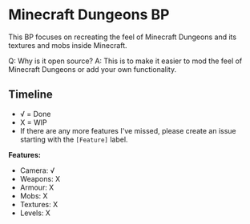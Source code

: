 # Minecraft Dungeons BP
This BP focuses on recreating the feel of Minecraft Dungeons and its textures and mobs inside Minecraft.

Q: Why is it open source?
A: This is to make it easier to mod the feel of Minecraft Dungeons or add your own functionality.

## Timeline
- √ = Done
- X = WIP
- If there are any more features I've missed, please create an issue starting with the `[Feature]` label.

**Features:**
- Camera:   √
- Weapons:  X
- Armour:   X
- Mobs:     X
- Textures: X
- Levels:   X
